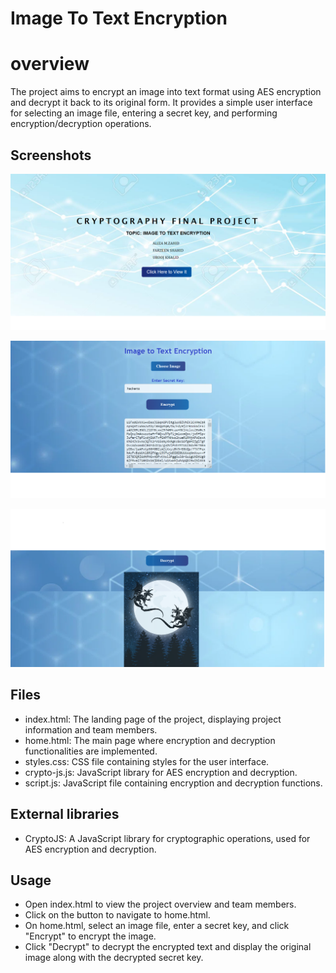 
# Image To Text Encryption

# overview
The project aims to encrypt an image into text format using AES encryption and decrypt it back to its original form. It provides a simple user interface for selecting an image file, entering a secret key, and performing encryption/decryption operations.



## Screenshots

![App Screenshot](https://github.com/farzeenshahid/Image-To-Text-Encryption/blob/main/image%20to%20text/Assets/1st-ss.png?raw=true)

![App Screenshot](https://github.com/farzeenshahid/Image-To-Text-Encryption/blob/main/image%20to%20text/Assets/2nd-ss.png?raw=true)

![App Screenshot](https://github.com/farzeenshahid/Image-To-Text-Encryption/blob/main/image%20to%20text/Assets/3rd-ss.png?raw=true)


## Files
- index.html: The landing page of the project, displaying project information and team members.
- home.html: The main page where encryption and decryption functionalities are implemented.
- styles.css: CSS file containing styles for the user interface.
- crypto-js.js: JavaScript library for AES encryption and decryption.
- script.js: JavaScript file containing encryption and decryption functions.
## External libraries
- CryptoJS: A JavaScript library for cryptographic operations, used for AES encryption and decryption.
## Usage

- Open index.html to view the project overview and team members.
- Click on the button to navigate to home.html.
- On home.html, select an image file, enter a secret key, and click "Encrypt" to encrypt the image.
- Click "Decrypt" to decrypt the encrypted text and display the original image along with the decrypted secret key.

